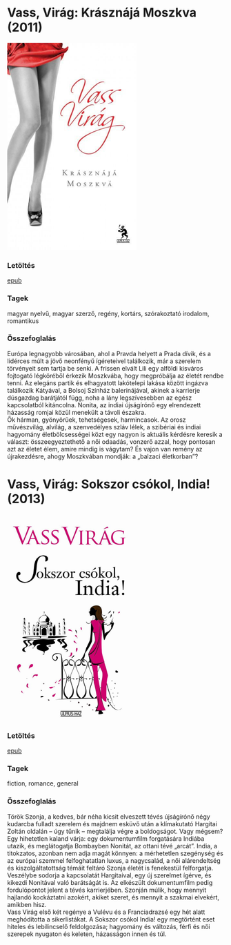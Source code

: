 # <a name="id_306">Vass, Virág: Krásznájá Moszkva (2011)</a>
<img src="https://github.com/BercziSandor/calibre_lib/raw/main/Vass%2C%20Virag/Krasznaja%20Moszkva%20%28306%29/cover.jpg" alt="cover" width="300"/>

### Letöltés
[epub](https://github.com/BercziSandor/calibre_lib/raw/main/Vass%2C%20Virag/Krasznaja%20Moszkva%20%28306%29/Krasznaja%20Moszkva%20-%20Vass%2C%20Virag.epub)

### Tagek
magyar nyelvű, magyar szerző, regény, kortárs, szórakoztató irodalom, romantikus

### Összefoglalás
<div>
<p>Európa ​legnagyobb városában, ahol a Pravda helyett a Prada dívik, és a lidérces múlt a jövő neonfényű ígéreteivel találkozik, már a szerelem törvényeit sem tartja be senki. A frissen elvált Lili egy alföldi kisváros fojtogató légköréből érkezik Moszkvába, hogy megpróbálja az életét rendbe tenni. Az elegáns partik és elhagyatott lakótelepi lakása között ingázva találkozik Kátyával, a Bolsoj Színház balerinájával, akinek a karrierje dúsgazdag barátjától függ, noha a lány legszívesebben az egész kapcsolatból kitáncolna. Nonita, az indiai újságírónő egy elrendezett házasság romjai közül menekült a távoli északra.<br>Ők hárman, gyönyörűek, tehetségesek, harmincasok. Az orosz művészvilág, alvilág, a szenvedélyes szláv lélek, a szibériai és indiai hagyomány életbölcsességei közt egy nagyon is aktuális kérdésre keresik a választ: összeegyeztethető a női odaadás, vonzerő azzal, hogy pontosan azt az életet élem, amire mindig is vágytam? És vajon van remény az újrakezdésre, ahogy Moszkvában mondják: a „balzaci életkorban”?</p></div>


# <a name="id_309">Vass, Virág: Sokszor csókol, India! (2013)</a>
<img src="https://github.com/BercziSandor/calibre_lib/raw/main/Vass%2C%20Virag/Sokszor%20csokol%2C%20India%21%20%28309%29/cover.jpg" alt="cover" width="300"/>

### Letöltés
[epub](https://github.com/BercziSandor/calibre_lib/raw/main/Vass%2C%20Virag/Sokszor%20csokol%2C%20India%21%20%28309%29/Sokszor%20csokol%2C%20India%21%20-%20Vass%2C%20Virag.epub)

### Tagek
fiction, romance, general

### Összefoglalás
<div>
<p>Török ​Szonja, a kedves, bár néha kicsit elveszett tévés újságírónő négy kudarcba fulladt szerelem és majdnem esküvő után a klímakutató Hargitai Zoltán oldalán – úgy tűnik – megtalálja végre a boldogságot. Vagy mégsem? Egy hihetetlen kaland várja: egy dokumentumfilm forgatására Indiába utazik, és meglátogatja Bombayben Nonitát, az ottani tévé „arcát”. India, a titokzatos, azonban nem adja magát könnyen: a mérhetetlen szegénység és az európai szemmel felfoghatatlan luxus, a nagycsalád, a női alárendeltség és kiszolgáltatottság témáit feltáró Szonja életét is fenekestül felforgatja. Veszélybe sodorja a kapcsolatát Hargitaival, egy új szerelmet ígérve, és kikezdi Nonitával való barátságát is. Az elkészült dokumentumfilm pedig fordulópontot jelent a tévés karrierjében. Szonján múlik, hogy mennyit hajlandó kockáztatni azokért, akiket szeret, és mennyit a szakmai elvekért, amikben hisz.<br>Vass Virág első két regénye a Vulévu és a Franciadrazsé egy hét alatt meghódította a sikerlistákat. A Sokszor csókol India! egy megtörtént eset hiteles és lebilincselő feldolgozása; hagyomány és változás, férfi és női szerepek nyugaton és keleten, házasságon innen és túl.</p></div>


